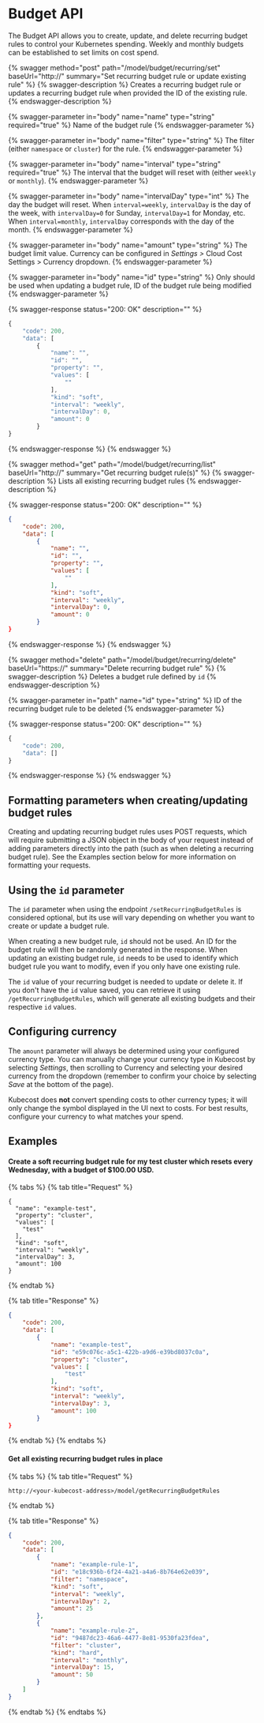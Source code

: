 # Budget API

The Budget API allows you to create, update, and delete recurring budget rules to control your Kubernetes spending. Weekly and monthly budgets can be established to set limits on cost spend.

{% swagger method="post" path="/model/budget/recurring/set" baseUrl="http://<your-kubecost-address>" summary="Set recurring budget rule or update existing rule" %}
{% swagger-description %}
Creates a recurring budget rule or updates a recurring budget rule when provided the ID of the existing rule.
{% endswagger-description %}

{% swagger-parameter in="body" name="name" type="string" required="true" %}
Name of the budget rule
{% endswagger-parameter %}

{% swagger-parameter in="body" name="filter" type="string" %}
The filter (either `namespace` or `cluster`) for the rule.
{% endswagger-parameter %}

{% swagger-parameter in="body" name="interval" type="string" required="true" %}
The interval that the budget will reset with (either `weekly` or `monthly`).
{% endswagger-parameter %}

{% swagger-parameter in="body" name="intervalDay" type="int" %}
The day the budget will reset. When `interval=weekly`, `intervalDay` is the day of the week, with `intervalDay=0` for Sunday, `intervalDay=1` for Monday, etc. When `interval=monthly`, `intervalDay` corresponds with the day of the month.
{% endswagger-parameter %}

{% swagger-parameter in="body" name="amount" type="string" %}
The budget limit value. Currency can be configured in _Settings >_ Cloud Cost Settings > Currency dropdown.
{% endswagger-parameter %}

{% swagger-parameter in="body" name="id" type="string" %}
Only should be used when updating a budget rule, ID of the budget rule being modified
{% endswagger-parameter %}

{% swagger-response status="200: OK" description="" %}
```javascript
{
    "code": 200,
    "data": [
        {
            "name": "",
            "id": "",
            "property": "",
            "values": [
                ""
            ],
            "kind": "soft",
            "interval": "weekly",
            "intervalDay": 0,
            "amount": 0
        }
}
```
{% endswagger-response %}
{% endswagger %}

{% swagger method="get" path="/model/budget/recurring/list" baseUrl="http://<your-kubecost-address>" summary="Get recurring budget rule(s)" %}
{% swagger-description %}
Lists all existing recurring budget rules
{% endswagger-description %}

{% swagger-response status="200: OK" description="" %}
```json
{
    "code": 200,
    "data": [
        {
            "name": "",
            "id": "",
            "property": "",
            "values": [
                ""
            ],
            "kind": "soft",
            "interval": "weekly",
            "intervalDay": 0,
            "amount": 0
        }
}
```
{% endswagger-response %}
{% endswagger %}

{% swagger method="delete" path="/model/budget/recurring/delete" baseUrl="https://<your-kubecost-address>" summary="Delete recurring budget rule" %}
{% swagger-description %}
Deletes a budget rule defined by `id`
{% endswagger-description %}

{% swagger-parameter in="path" name="id" type="string" %}
ID of the recurring budget rule to be deleted
{% endswagger-parameter %}

{% swagger-response status="200: OK" description="" %}
```javascript
{
    "code": 200,
    "data": []
}
```
{% endswagger-response %}
{% endswagger %}

## Formatting parameters when creating/updating budget rules

Creating and updating recurring budget rules uses POST requests, which will require submitting a JSON object in the body of your request instead of adding parameters directly into the path (such as when deleting a recurring budget rule). See the Examples section below for more information on formatting your requests.

## Using the `id` parameter

The `id` parameter when using the endpoint `/setRecurringBudgetRules` is considered optional, but its use will vary depending on whether you want to create or update a budget rule.&#x20;

When creating a new budget rule, `id` should not be used. An ID for the budget rule will then be randomly generated in the response. When updating an existing budget rule, `id` needs to be used to identify which budget rule you want to modify, even if you only have one existing rule.

The `id` value of your recurring budget is needed to update or delete it. If you don't have the `id` value saved, you can retrieve it using `/getRecurringBudgetRules`, which will generate all existing budgets and their respective `id` values.

## Configuring currency

The `amount` parameter will always be determined using your configured currency type. You can manually change your currency type in Kubecost by selecting _Settings_, then scrolling to Currency and selecting your desired currency from the dropdown (remember to confirm your choice by selecting _Save_ at the bottom of the page).

Kubecost does **not** convert spending costs to other currency types; it will only change the symbol displayed in the UI next to costs. For best results, configure your currency to what matches your spend.

## Examples

#### Create a soft recurring budget rule for my test cluster which resets every Wednesday, with a budget of $100.00 USD.

{% tabs %}
{% tab title="Request" %}
```
{
  "name": "example-test",
  "property": "cluster",
  "values": [
    "test"
  ],
  "kind": "soft",
  "interval": "weekly",
  "intervalDay": 3,
  "amount": 100
}
```
{% endtab %}

{% tab title="Response" %}
```json
{
    "code": 200,
    "data": [
        {
            "name": "example-test",
            "id": "e59c076c-a5c1-422b-a9d6-e39bd8037c0a",
            "property": "cluster",
            "values": [
                "test"
            ],
            "kind": "soft",
            "interval": "weekly",
            "intervalDay": 3,
            "amount": 100
        }
}
```
{% endtab %}
{% endtabs %}

#### Get all existing recurring budget rules in place

{% tabs %}
{% tab title="Request" %}
```
http://<your-kubecost-address>/model/getRecurringBudgetRules
```
{% endtab %}

{% tab title="Response" %}
```json
{
    "code": 200,
    "data": [
        {
            "name": "example-rule-1",
            "id": "e18c936b-6f24-4a21-a4a6-8b764e62e039",
            "filter": "namespace",
            "kind": "soft",
            "interval": "weekly",
            "intervalDay": 2,
            "amount": 25
        },
        {
            "name": "example-rule-2",
            "id": "9487dc23-46a6-4477-8e81-9530fa23fdea",
            "filter": "cluster",
            "kind": "hard",
            "interval": "monthly",
            "intervalDay": 15,
            "amount": 50
        }
    ]
}
```
{% endtab %}
{% endtabs %}
